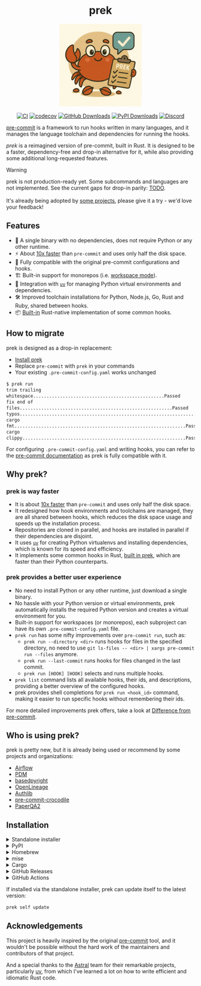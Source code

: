 <div align="center">

# prek

<img width="220" alt="prek" src="./docs/assets/logo_512.webp" />

[![CI](https://github.com/j178/prek/actions/workflows/ci.yml/badge.svg)](https://github.com/j178/prek/actions/workflows/ci.yml)
[![codecov](https://codecov.io/github/j178/prek/graph/badge.svg?token=MP6TY24F43)](https://codecov.io/github/j178/prek)
[![GitHub Downloads](https://img.shields.io/github/downloads/j178/prek/total?logo=github)](https://github.com/j178/prek/releases)
[![PyPI Downloads](https://img.shields.io/pypi/dm/prek?logo=python)](https://pepy.tech/projects/prek)
[![Discord](https://img.shields.io/discord/1403581202102878289?logo=discord)](https://discord.gg/3NRJUqJz86)

</div>

<!-- description:start -->
[pre-commit](https://pre-commit.com/) is a framework to run hooks written in many languages, and it manages the
language toolchain and dependencies for running the hooks.

*prek* is a reimagined version of pre-commit, built in Rust.
It is designed to be a faster, dependency-free and drop-in alternative for it,
while also providing some additional long-requested features.
<!-- description:end -->

> [!WARNING]
> <!-- warning-p1:start -->prek is not production-ready yet. Some subcommands and languages are not implemented. See the current gaps for drop-in parity: <a href="https://prek.j178.dev/todo/">TODO</a>.<!-- warning-p1:end --><br/><br/>
> <!-- warning-p2:start -->It's already being adopted by <a href="#who-is-using-prek">some projects</a>, please give it a try - we'd love your feedback!<!-- warning-p2:end -->

<!-- features:start -->
## Features

- 🚀 A single binary with no dependencies, does not require Python or any other runtime.
- ⚡ About [10x faster](https://prek.j178.dev/benchmark/) than `pre-commit` and uses only half the disk space.
- 🔄 Fully compatible with the original pre-commit configurations and hooks.
- 🏗️ Built-in support for monorepos (i.e. [workspace mode](https://prek.j178.dev/workspace/)).
- 🐍 Integration with [`uv`](https://github.com/astral-sh/uv) for managing Python virtual environments and dependencies.
- 🛠️ Improved toolchain installations for Python, Node.js, Go, Rust and Ruby, shared between hooks.
- 📦 [Built-in](https://prek.j178.dev/builtin/) Rust-native implementation of some common hooks.
<!-- features:end -->

## How to migrate

prek is designed as a drop-in replacement:

- [Install prek](#installation)
- Replace `pre-commit` with `prek` in your commands
- Your existing `.pre-commit-config.yaml` works unchanged

```console
$ prek run
trim trailing whitespace.................................................Passed
fix end of files.........................................................Passed
typos....................................................................Passed
cargo fmt................................................................Passed
cargo clippy.............................................................Passed
```

For configuring `.pre-commit-config.yaml` and writing hooks, you can refer to the [pre-commit documentation](https://pre-commit.com/) as prek is fully compatible with it.

<!-- why:start -->
## Why prek?

### prek is way faster

- It is about [10x faster](https://prek.j178.dev/benchmark/) than `pre-commit` and uses only half the disk space.
- It redesigned how hook environments and toolchains are managed, they are all shared between hooks, which reduces the disk space usage and speeds up the installation process.
- Repositories are cloned in parallel, and hooks are installed in parallel if their dependencies are disjoint.
- It uses [`uv`](https://github.com/astral-sh/uv) for creating Python virtualenvs and installing dependencies, which is known for its speed and efficiency.
- It implements some common hooks in Rust, [built in prek](https://prek.j178.dev/builtin/), which are faster than their Python counterparts.

### prek provides a better user experience

- No need to install Python or any other runtime, just download a single binary.
- No hassle with your Python version or virtual environments, prek automatically installs the required Python version and creates a virtual environment for you.
- Built-in support for workspaces (or monorepos), each subproject can have its own `.pre-commit-config.yaml` file.
- `prek run` has some nifty improvements over `pre-commit run`, such as:
  - `prek run --directory <dir>` runs hooks for files in the specified directory, no need to use `git ls-files -- <dir> | xargs pre-commit run --files` anymore.
  - `prek run --last-commit` runs hooks for files changed in the last commit.
  - `prek run [HOOK] [HOOK]` selects and runs multiple hooks.
- `prek list` command lists all available hooks, their ids, and descriptions, providing a better overview of the configured hooks.
- prek provides shell completions for `prek run <hook_id>` command, making it easier to run specific hooks without remembering their ids.

For more detailed improvements prek offers, take a look at [Difference from pre-commit](https://prek.j178.dev/diff/).

## Who is using prek?

prek is pretty new, but it is already being used or recommend by some projects and organizations:

- [Airflow](https://github.com/apache/airflow/issues/44995)
- [PDM](https://github.com/pdm-project/pdm/pull/3593)
- [basedpyright](https://github.com/DetachHead/basedpyright/pull/1413)
- [OpenLineage](https://github.com/OpenLineage/OpenLineage/pull/3965)
- [Authlib](https://github.com/authlib/authlib/pull/804)
- [pre-commit-crocodile](https://radiandevcore.gitlab.io/tools/pre-commit-crocodile/)
- [PaperQA2](https://github.com/Future-House/paper-qa/pull/1098)
  
<!-- why:end -->

## Installation

<details>
<summary>Standalone installer</summary>

prek provides a standalone installer script to download and install the tool,

On Linux and macOS:

<!-- linux-standalone-install:start -->
```bash
curl --proto '=https' --tlsv1.2 -LsSf https://github.com/j178/prek/releases/download/v0.2.1/prek-installer.sh | sh
```
<!-- linux-standalone-install:end -->

On Windows:

<!-- windows-standalone-install:start -->
```powershell
powershell -ExecutionPolicy ByPass -c "irm https://github.com/j178/prek/releases/download/v0.2.1/prek-installer.ps1 | iex"
```
<!-- windows-standalone-install:end -->

</details>

<details>
<summary>PyPI</summary>

prek is published as Python binary wheel to PyPI, you can install it using `pip`, `uv` (recommended), or `pipx`:

<!-- pypi-install:start -->
```bash
# Using uv (recommended)
uv tool install prek

# Using pip
pip install prek

# Using pipx
pipx install prek
```
<!-- pypi-install:end -->

</details>

<details>
<summary>Homebrew</summary>

<!-- homebrew-install:start -->
```bash
brew install prek
```
<!-- homebrew-install:end -->

</details>

<details>
<summary>mise</summary>

<!-- mise-install:start -->
To use prek with [mise](https://mise.jdx.dev):

```bash
mise use prek
```
<!-- mise-install:end -->

</details>

<details>
<summary>Cargo</summary>

<!-- cargo-install:start -->
Build from source using Cargo (Rust 1.89+ is required):

```bash
cargo install --locked --git https://github.com/j178/prek
```
<!-- cargo-install:end -->

</details>

<details>
<summary>GitHub Releases</summary>

<!-- pre-built-binaries:start -->
Pre-built binaries are available for download from the [GitHub releases](https://github.com/j178/prek/releases) page.
<!-- pre-built-binaries:end -->

</details>

<details>
<summary>GitHub Actions</summary>

<!-- github-actions:start -->
prek can be used in GitHub Actions via the [j178/prek-action](https://github.com/j178/prek-action) repository.

Example workflow:

```yaml
name: Prek checks
on: [push, pull_request]

jobs:
  prek:
    runs-on: ubuntu-latest
    steps:
      - uses: actions/checkout@v5
      - uses: j178/prek-action@v1
```

This action installs prek and runs `prek run --all-files` on your repository.
<!-- github-actions:end -->
</details>

<!-- self-update:start -->
If installed via the standalone installer, prek can update itself to the latest version:

```bash
prek self update
```
<!-- self-update:end -->

## Acknowledgements

This project is heavily inspired by the original [pre-commit](https://pre-commit.com/) tool, and it wouldn't be possible without the hard work
of the maintainers and contributors of that project.

And a special thanks to the [Astral](https://github.com/astral-sh) team for their remarkable projects, particularly [uv](https://github.com/astral-sh/uv),
from which I've learned a lot on how to write efficient and idiomatic Rust code.
